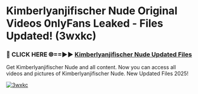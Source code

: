 # Kimberlyanjifischer Nude Original Videos 0nlyFans Leaked - Files Updated! (3wxkc)

<h3>🔴 CLICK HERE 🌐==►► <a href="https://tinyurl.com/yrmya6cz" rel="nofollow">Kimberlyanjifischer Nude Updated Files</a></h3>

Get Kimberlyanjifischer Nude and all content. Now you can access all videos and pictures of Kimberlyanjifischer Nude. New Updated Files 2025!

[![3wxkc](https://i.imgur.com/FMdXYCs.gif)](https://tinyurl.com/yrmya6cz)
